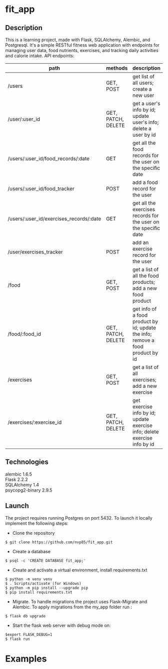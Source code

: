# fit_app
## Description
This is a learning project, made with Flask, SQLAlchemy, Alembic, and Postgresql. It's a simple RESTful fitness web application with endpoints for managing user data, food nutrients, exercises, and tracking daily activities and calorie intake. 
API endpoints:

|path|methods|description|
|----|-------|-----------|
|/users|GET, POST| get list of all users; create a new user|
|/user/:user_id| GET, PATCH, DELETE| get a user's info by id; update user's info; delete a user by id|
|/users/:user_id/food_records/:date|GET | get all the food records for the user on the specific date|
|/users/:user_id/food_tracker| POST| add a food record for the user |
|/users/:user_id/exercises_records/:date| GET| get all the exercises records for the user on the specific date|
|/user/exercises_tracker | POST | add an exercise record for the user|
|/food|GET, POST|get a list of all the food products; add a new food product|
|/food/:food_id|GET, PATCH, DELETE|get info of a food product by id; update the info; remove a food product by id|
|/exercises|GET, POST| get a list of all exercises; add a new exercise|
|/exercises/:exercise_id|GET, PATCH, DELETE|get exercise info by id; update exercise info; delete exercise info by id|

## Technologies
alembic  1.6.5  
Flask  2.2.2  
SQLAlchemy  1.4  
psycopg2-binary  2.9.5  

## Launch
The project requires running Postgres on port 5432. 
To launch it locally implement the following steps:
- Clone the repository
```
$ git clone https://github.com/nvp85/fit_app.git
```
- Create a database
```
$ psql -c 'CREATE DATABASE fit_app;'
```

- Create and activate a virtual environment, install requirements.txt
```
$ python -m venv venv
$ . Scripts/activate (for Windows)
$ python -m pip install --upgrade pip
$ pip install requirements.txt
```
- Migrate. To handle migrations the project uses Flask-Migrate and Alembic. To apply migrations from the my_app folder run : 
```
$ flask db upgrade
```

- Start the flask web server with debug mode on:
```
$export FLASK_DEBUG=1
$ flask run
```
# Examples

